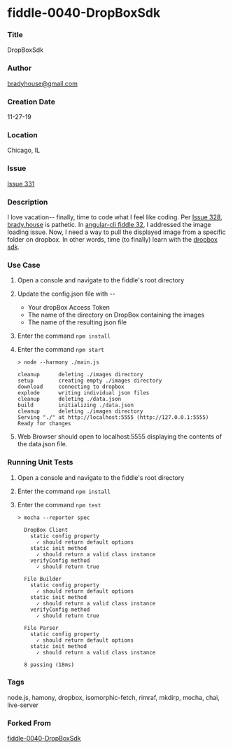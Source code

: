 fiddle-0040-DropBoxSdk
======

### Title <a name="title"></a>

DropBoxSdk


### Author <a name="author"></a>

bradyhouse@gmail.com


### Creation Date <a name="creation-date"></a>

11-27-19


### Location <a name="location"></a>

Chicago, IL


### Issue <a name="issue"></a>

[Issue 331](https://github.com/bradyhouse/house/issues/331)


### Description <a name="description"></a>

I love vacation-- finally, time to code what I feel like coding.  Per [Issue 328](https://github.com/bradyhouse/house/issues/328), [brady.house](https://brady.house) is pathetic.  In [angular-cli fiddle 32](https://github.com/bradyhouse/house/tree/master/fiddles/angular2-cli/fiddle-0032-ImageLazyLoad), I addressed the image loading issue.  Now, I need a way to pull the displayed image from a specific folder on dropbox.  In other words, time (to finally) learn with the [dropbox sdk](https://github.com/dropbox/dropbox-sdk-js). 


### Use Case<a name="use-case"></a>

1.  Open a console and navigate to the fiddle's root directory
2.  Update the config.json file with --
    * Your dropBox Access Token
    * The name of the directory on DropBox containing the images
    * The name of the resulting json file
3.  Enter the command `npm install`
4.  Enter the command `npm start`

        > node --harmony ./main.js

        cleanup		 deleting ./images directory
        setup		 creating empty ./images directory
        download	 connecting to dropbox
        explode		 writing individual json files
        cleanup		 deleting ./data.json
        build		 initializing ./data.json
        cleanup		 deleting ./images directory
        Serving "./" at http://localhost:5555 (http://127.0.0.1:5555)
        Ready for changes

5.  Web Browser should open to localhost:5555 displaying the contents of the data.json file.


### Running Unit Tests<a name="running-unit-tests"></a>

1.  Open a console and navigate to the fiddle's root directory
2.  Enter the command `npm install`
3.  Enter the command `npm test`

        > mocha --reporter spec

          DropBox Client
            static config property
              ✓ should return default options
            static init method
              ✓ should return a valid class instance
            verifyConfig method
              ✓ should return true

          File Builder
            static config property
              ✓ should return default options
            static init method
              ✓ should return a valid class instance
            verifyConfig method
              ✓ should return true

          File Parser
            static config property
              ✓ should return default options
            static init method
              ✓ should return a valid class instance

          8 passing (18ms)


### Tags <a name="tags"></a>

node.js, hamony, dropbox, isomorphic-fetch, rimraf, mkdirp, mocha, chai, live-server


### Forked From

[fiddle-0040-DropBoxSdk](../fiddle-0040-DropBoxSdk)

